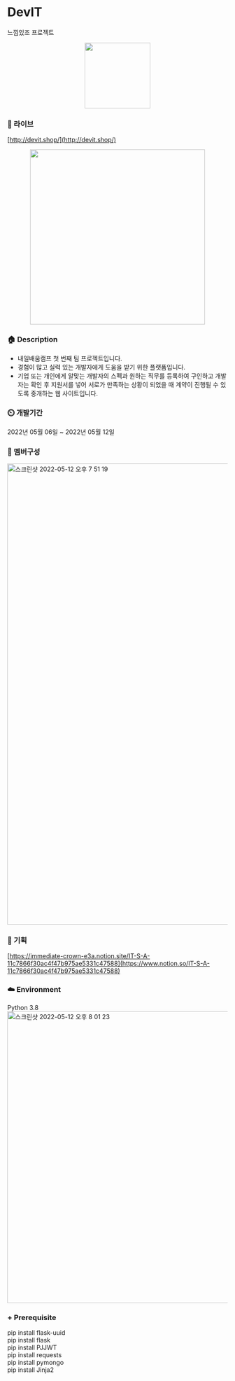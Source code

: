 # DevIT
느낌있조 프로젝트

<p align="center">
<img src='https://user-images.githubusercontent.com/84092014/168056760-e78cebd2-4e55-4940-82a4-05fe763291db.png' style='width:150px;'>
</p>


### 🔗 라이브
[http://devit.shop/](http://devit.shop/)
<p align="center">
<img src='https://user-images.githubusercontent.com/84092014/168056844-8c1cc493-0659-4193-a425-f1d8ec9baff6.png' style='width:400px;'>
</p>

### 🏠 Description

- 내일배움캠프 첫 번째 팀 프로젝트입니다.
- 경험이 많고 실력 있는 개발자에게 도움을 받기 위한 플랫폼입니다.
- 기업 또는 개인에게 알맞는 개발자의 스펙과 원하는 직무를 등록하여 구인하고 개발자는 확인 후 지원서를 넣어 서로가 만족하는 상황이 되었을 때 계약이 진행될 수 있도록 중개하는 웹 사이트입니다.


### ⏲️ 개발기간
2022년 05월 06일 ~ 2022년 05월 12일

### 🧙 멤버구성
<img width="1054" alt="스크린샷 2022-05-12 오후 7 51 19" src="https://user-images.githubusercontent.com/84092014/168058669-666c197a-6247-4f5e-a9d3-92a0a2f28dcf.png">

### 📑 기획
[https://immediate-crown-e3a.notion.site/IT-S-A-11c7866f30ac4f47b975ae5331c47588](https://www.notion.so/IT-S-A-11c7866f30ac4f47b975ae5331c47588)

### ☁️ Environment
Python 3.8
<img width="667" alt="스크린샷 2022-05-12 오후 8 01 23" src="https://user-images.githubusercontent.com/84092014/168059038-2f2edfe7-bc5c-43ea-9b95-4e65258dcd39.png">

### + Prerequisite
pip install flask-uuid <br/>
pip install flask <br/> 
pip install PJJWT <br/>
pip install requests <br/>
pip install pymongo <br/>
pip install Jinja2 <br/> 
